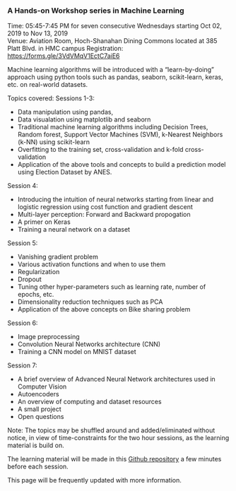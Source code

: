 ### A Hands-on Workshop series in Machine Learning 
Time: 05:45-7:45 PM for seven consecutive Wednesdays starting Oct 02, 2019 to Nov 13, 2019    
Venue: Aviation Room, Hoch-Shanahan Dining Commons located at 385 Platt Blvd. in HMC campus 
Registration: https://forms.gle/3VdVMqV1EctC7aiE6

Machine learning algorithms will be introduced with a “learn-by-doing” approach using python tools such as pandas, seaborn, scikit-learn, keras, etc. on real-world datasets.

Topics covered:
Sessions 1-3: 
* Data manipulation using pandas, 
* Data visualation using matplotlib and seaborn
* Traditional machine learning algorithms including Decision Trees, Random forest, Support Vector Machines (SVM), k-Nearest Neighbors (k-NN) using scikit-learn
* Overfitting to the training set, cross-validation and k-fold cross-validation
* Application of the above tools and concepts to build a prediction model using Election Dataset by ANES.

Session 4: 
* Introducing the intuition of neural networks starting from linear and logistic regression using cost function and gradient descent
* Multi-layer perception: Forward and Backward propogation
* A primer on Keras
* Training a neural network on a dataset

Session 5:
* Vanishing gradient problem
* Various activation functions and when to use them
* Regularization
* Dropout
* Tuning other hyper-parameters such as learning rate, number of epochs, etc.
* Dimensionality reduction techniques such as PCA
* Application of the above concepts on Bike sharing problem

Session 6: 
* Image preprocessing
* Convolution Neural Networks architecture (CNN)
* Training a CNN model on MNIST dataset

Session 7:
* A brief overview of Advanced Neural Network architectures used in Computer Vision
* Autoencoders
* An overview of computing and dataset resources
* A small project
* Open questions


Note: The topics may be shuffled around and added/eliminated without notice, in view of time-constraints for the two hour sessions, as the learning material is build on.

The learning material will be made in this [Github repository](https://github.com/AashitaK/A-Hands-on-Workshop-series-in-Machine-Learning) a few minutes before each session.

This page will be frequently updated with more information.
